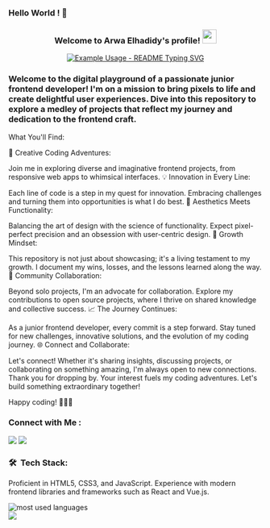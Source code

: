 ### Hello World ! 👋

<h3 align="center">
  Welcome to Arwa Elhadidy's profile!
  <img src="https://media.giphy.com/media/hvRJCLFzcasrR4ia7z/giphy.gif" width="28">
</h3>

<!-- Typing SVG by DenverCoder1 - https://github.com/DenverCoder1/readme-typing-svg -->
<p align="center">
  <a href="https://github.com/DenverCoder1/readme-typing-svg"><img src="https://readme-typing-svg.herokuapp.com/?lines=Abracadabra!;Welcome+to+my+code+ cave!;Enter+at+your+own+risk.;Beware+of+stray+semicolons+and+ninja+bug.;They're+harmless,+mostly!&font=Fira%20Code&center=true&width=380&height=50&duration=4000&pause=1000" alt="Example Usage - README Typing SVG"></a>
</p> 


### Welcome to the digital playground of a passionate junior frontend developer! I'm on a mission to bring pixels to life and create delightful user experiences. Dive into this repository to explore a medley of projects that reflect my journey and dedication to the frontend craft.

What You'll Find:

🚀 Creative Coding Adventures:

Join me in exploring diverse and imaginative frontend projects, from responsive web apps to whimsical interfaces.
💡 Innovation in Every Line:

Each line of code is a step in my quest for innovation. Embracing challenges and turning them into opportunities is what I do best.
🎨 Aesthetics Meets Functionality:

Balancing the art of design with the science of functionality. Expect pixel-perfect precision and an obsession with user-centric design.
🌱 Growth Mindset:

This repository is not just about showcasing; it's a living testament to my growth. I document my wins, losses, and the lessons learned along the way.
🤝 Community Collaboration:

Beyond solo projects, I'm an advocate for collaboration. Explore my contributions to open source projects, where I thrive on shared knowledge and collective success.
📈 The Journey Continues:

As a junior frontend developer, every commit is a step forward. Stay tuned for new challenges, innovative solutions, and the evolution of my coding journey.
🌐 Connect and Collaborate:

Let's connect! Whether it's sharing insights, discussing projects, or collaborating on something amazing, I'm always open to new connections.
Thank you for dropping by. Your interest fuels my coding adventures. Let's build something extraordinary together!

Happy coding! 👩‍💻🎉

### Connect with Me :

<a href="https://linkedin.com/in/yousefdergham" target="_blank"><img src="https://img.shields.io/badge/-Yousef%20Dergham-0077B5?style=for-the-badge&logo=Linkedin&logoColor=white"/></a>
<a href="https://t.me/YousefMohamed01" target="_blank"><img src="https://img.shields.io/badge/-Yousef%20Dergham-0077B5?style=for-the-badge&logo=Telegram&logoColor=white"/></a>
### 🛠 &nbsp;Tech Stack:

Proficient in HTML5, CSS3, and JavaScript.
Experience with modern frontend libraries and frameworks such as React and Vue.js.



<img align="left" src="https://github-readme-stats.vercel.app/api/top-langs?username=yousefdergham&show_icons=true&locale=en&layout=compact&theme=radical" alt="most used languages" />
<br>
<a href="https://komarev.com/ghpvc/?username=yousefdergham&style=for-the-badge">
    <img src="https://komarev.com/ghpvc/?username=yousefdergham&style=for-the-badge">
</a>
